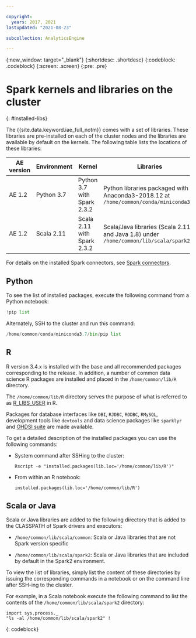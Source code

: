 ```yaml
---

copyright:
  years: 2017, 2021
lastupdated: "2021-08-23"

subcollection: AnalyticsEngine

---
```


<!-- Attribute definitions -->
{:new_window: target="_blank"}
{:shortdesc: .shortdesc}
{:codeblock: .codeblock}
{:screen: .screen}
{:pre: .pre}

# Spark kernels and libraries on the cluster
{: #installed-libs}

The {{site.data.keyword.iae_full_notm}} comes with a set of libraries. These libraries are pre-installed on each of the cluster nodes and the libraries are available by default on the kernels. The following table lists the locations of these libraries:

|AE version| Environment | Kernel | Libraries |                 
|-------------|--------|-----------|------------|
|AE 1.2| Python 3.7 |Python 3.7 with Spark 2.3.2 |Python libraries packaged with Anaconda3-2018.12 at `/home/common/conda/miniconda3.7` |
|AE 1.2| Scala 2.11|Scala 2.11 with Spark 2.3.2 |Scala/Java libraries (Scala 2.11 and Java 1.8) under `/home/common/lib/scala/spark2` |

For details on the installed Spark connectors, see [Spark connectors](/docs/AnalyticsEngine?topic=AnalyticsEngine-spark-connectors).

## Python

To see the list of installed packages, execute the following command from a Python notebook:

```python
!pip list
```

Alternately, SSH to the cluster and run this command:

```python
/home/common/conda/miniconda3.7/bin/pip list
```

## R

R version 3.4.x is installed with the base and all recommended packages corresponding to the release. In addition, a number of common data science R packages are installed and placed in the `/home/common/lib/R` directory.

The `/home/common/lib/R` directory serves the purpose of what is referred to as [R_LIBS_USER](https://stat.ethz.ch/R-manual/R-devel/library/base/html/libPaths.html) in R.

Packages for database interfaces like `DBI`, `RJDBC`, `RODBC`, `RMySQL`, development tools like `devtools` and data science packages like `sparklyr` and [OHDSI suite](https://github.com/OHDSI/) are made available.

To get a detailed description of the installed packages you can use the following commands:

* System command after SSHing to the cluster:

  `Rscript -e "installed.packages(lib.loc='/home/common/lib/R')"`

* From within an R notebook:

  `installed.packages(lib.loc='/home/common/lib/R')`

## Scala or Java

Scala or Java libraries are added to the following directory that is added to the CLASSPATH of Spark drivers and executors:

- `/home/common/lib/scala/common`: Scala or Java libraries that are not Spark version specific

- `/home/common/lib/scala/spark2`: Scala or Java libraries that are included by default in the Spark2 environment.

To view the list of libraries, simply list the content of these directories by issuing the corresponding commands in a notebook or on the command line after SSH-ing to the cluster.

For example, in a Scala notebook execute the following command to list the contents of the `/home/common/lib/scala/spark2` directory:
```
import sys.process._
"ls -al /home/common/lib/scala/spark2" !
```
{: codeblock}
